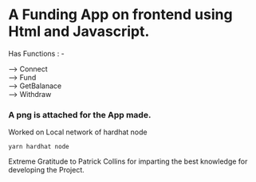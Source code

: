 # A Funding App on frontend using Html and Javascript.

Has Functions : -

--> Connect <br>
--> Fund <br>
--> GetBalanace<br>
--> Withdraw<br>

### A png is attached for the App made.
Worked on Local network of hardhat node

```
yarn hardhat node
```


Extreme Gratitude to Patrick Collins for imparting the best knowledge for developing the Project.



